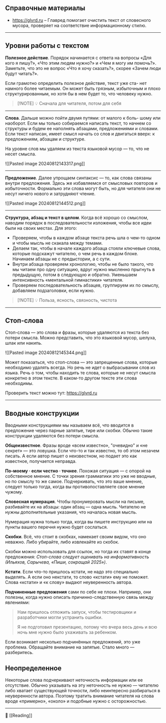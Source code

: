 ## Справочные материалы

- https://glvrd.ru – Главред помогает очистить текст от словесного мусора, проверяет на соответствие информационному стилю.

----
## Уровни работы с текстом

**Полезное действие**. Порядок начинается с ответа на вопросы «Для кого я пишу?», «Что этим людям нужно?» и «Чем я могу им помочь?». Заметьте, что это не вопрос «Что я хочу сказать?», скорее «Зачем люди будут читать?».

Если грамотно определить полезное действие, текст уже ста- нет намного более читаемым. Он может быть грязным, избыточным и плохо структурированным, но хотя бы в нем будет то, что человеку нужно.

> [!NOTE] 💡
> Сначала для читателя, потом для себя

----

**Слова**. Дальше можно пойти двумя путями: от малого к боль- шому или наоборот. Если мы только собираемся написать текст, то начнем со структуры и будем ее наполнять абзацами, предложениями и словами. Если текст написан, имеет смысл начать со слов и двигаться вверх: к предложениям, абзацам и структуре.

На уровне слов мы удаляем из текста языковой мусор — то, что не несет смысла.

![[Pasted image 20240812143317.png]]

----
**Предложение**. Далее упрощаем синтаксис — то, как слова связаны внутри предложения. Здесь же избавляемся от смысловых повторов и избыточности. Формально эти слова могут быть, но для читателя они не несут ничего нового и затрудняют чтение.

![[Pasted image 20240812144512.png]]

----
**Структура, абзац и текст в целом**. Когда всё хорошо со смыслом, наводим порядок в последовательности изложения, чтобы все идеи были на своих местах. Для этого:

- Проверяем, чтобы в каждом абзаце текста речь шла о чем-то одном и чтобы мысль не скакала между темами.
- Делаем так, чтобы в начале каждого абзаца стояли ключевые слова, которые подскажут читателю, о чем речь в каждом блоке. Начинаем абзацы не с предыстории, а с сути.
- Внутри абзаца проверяем хронологию, чтобы не было такого, что мы читаем про одну ситуацию, вдруг нужно мысленно прыгнуть в предыдущую, потом в следующую и обратно. Уменьшаем интенсивность «ментальной гимнастики» читателя.
- Проверяем последовательность абзацев, группируем их по смыслу, добавляем подзаголовки, если нужно.

> [!NOTE] 💡
> Польза, ясность, связность, чистота

----
## Стоп-слова

Стоп-слова — это слова и фразы, которые удаляются из текста без потери смысла. Можно представить, что это языковой мусор, шелуха, шлак или накипь.

![[Pasted image 20240812145344.png]]

Может показаться, что стоп-слова — это запрещенные слова, которые необходимо удалять всегда. Но речь не идет о выбрасывании слов из языка. Речь о том, чтобы находить те слова, которые не несут смысла конкретно в этом тексте. В каком-то другом тексте эти слова необходимы.

Проверить текст можно тут: https://glvrd.ru

----
## Вводные конструкции

Вводными конструкциями мы называем всё, что вводится в предложение через парные запятые, тире или скобки. Обычно такие конструкции удаляются без потери смысла.

**Общеизвестное**. Фразы вроде «всем известно», "очевидно" и «не секрет» — это ловушка. Если что-то и так известно, то об этом незачем писать. А если автор пишет о неизвестном, но подает это как известное, получается неправда.

**По-моему · если честно · точнее**. Похожая ситуация — с опорой на собственное мнение. С точки зрения грамматики это уже не вводные, но по смыслу то же самое. Подчеркивать, что это ваше мнение, следует только тогда, когда вы противопоставляете свое мнение чужому.

**Словесная нумерация**. Чтобы пронумеровать мысли на письме, разбивайте их на абзацы: один абзац — одна мысль. Читателю не нужны дополнительные указания, что началась новая мысль.

Нумерация нужна только тогда, когда вы пишете инструкцию или на пункты вашего перечня нужно будет сослаться.

**Скобки**. Всё, что стоит в скобках, намекает своим видом, что оно неважно. Либо убирайте, либо извлекайте из скобок.

Скобки можно использовать для ссылок, но тогда их ставят в конце предложения: *Стоп-слова следует оценивать на информативность (Ильяхов, Сарычева, «Пиши, сокращай 2025»)*.

**Кстати**. Если что-то пришлось кстати, не надо это специально выделять. А если оно некстати, то слово «кстати» ему не поможет. Слова «кстати» и «к слову» выдают неуверенность автора.

**Подчиненные предложения** сами по себе не плохи. Например, они полезны, когда нужно описать причинно-следственную связь между явлениями:

> Нам пришлось отложить запуск, чтобы тестировщики и разработчики могли устранить ошибки.
> 
> Я не подготовил презентацию, потому что вчера весь день и всю ночь мне нужно было ухаживать за ребенком.

Если возникает несколько подчинённых предложений, это уже проблема. Обращайте внимание на запятые. Стало много — разберитесь.

## Неопределенное

Некоторые слова подчеркивают неточность информации или ее отсутствие. Обычно указывать на эту неточность не нужно — читателю либо хватает существующей точности, либо неинтересно разбираться в неуверенности автора. Поэтому тратить внимание читателя на слова вроде «примерно», «около» и подобные нужно с осторожностью.



----
📂 [[Reading]]